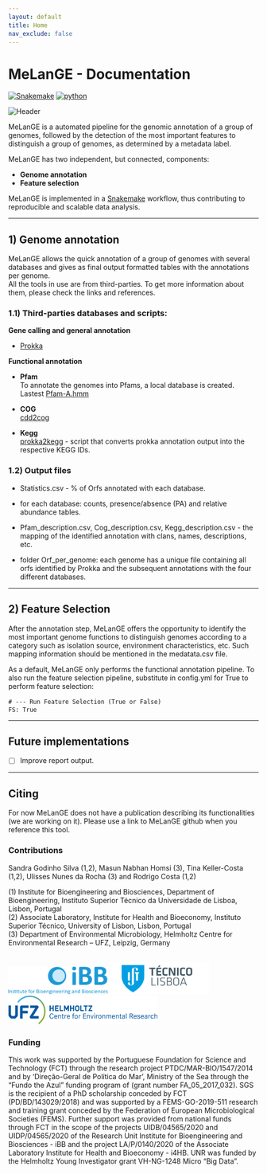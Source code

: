 ```yaml
---
layout: default
title: Home
nav_exclude: false
---
```


# MeLanGE - Documentation

[![Snakemake](https://img.shields.io/badge/snakemake-≥5.31-brightgreen.svg)](https://snakemake.bitbucket.io)
[![python](https://img.shields.io/badge/python-≥3.8-brightgreen.svg)](https://www.python.org/)

![Header](bitmap3.jpeg)

MeLanGE is a automated pipeline for the genomic annotation of a group of genomes, followed by the detection of the most important features to distinguish a group of genomes, as determined by a metadata label.

MeLanGE has two independent, but connected, components:  
* **Genome annotation**
* **Feature selection**  

MeLanGE is implemented in a [Snakemake](https://snakemake.readthedocs.io/en/stable/#) workflow, thus contributing to reproducible and scalable data analysis. 

* * *


## 1) Genome annotation
MeLanGE allows the quick annotation of a group 
of genomes with several databases and gives as final output formatted tables with 
the annotations per genome. \
All the tools in use are from third-parties. To get more information about them, 
please check the links and references.

### 1.1) Third-parties databases and scripts:
**Gene calling and general annotation**

* [Prokka](https://github.com/tseemann/prokka)

**Functional annotation** 
* **Pfam** \
To annotate the genomes into Pfams, a local database is created.
Lastest [Pfam-A.hmm](ftp://ftp.ebi.ac.uk/pub/databases/Pfam/current_release)

* **COG** \
[cdd2cog](https://github.com/aleimba/bac-genomics-scripts/tree/master/cdd2cog)

* **Kegg** \
[prokka2kegg](https://github.com/SilentGene/Bio-py/tree/master/prokka2kegg) - script that converts prokka annotation output into the respective KEGG IDs.

### 1.2) Output files
- Statistics.csv - % of Orfs annotated with each database.

- for each database: counts, presence/absence (PA) and relative abundance tables.

- Pfam_description.csv, Cog_description.csv, Kegg_description.csv - the mapping of the identified annotation with clans, names, descriptions, etc.

- folder Orf_per_genome: each genome has a unique file containing all orfs identified by Prokka and the subsequent annotations with the four different databases.

* * *

## 2) Feature Selection

After the annotation step, MeLanGE offers the opportunity to identify the most important genome functions to distinguish genomes according to a category such as isolation source, environment characteristics, etc. Such mapping information should be mentioned in the medatata.csv file.

As a default, MeLanGE only performs the functional annotation pipeline. To also run the feature selection pipeline, substitute in config.yml for True to perform feature selection:

    # --- Run Feature Selection (True or False)
    FS: True
    

* * *

## Future implementations
- [ ] Improve report output.

* * *


## Citing
For now MeLanGE does not have a publication describing its functionalities (we are working on it). Please use a link to MeLanGE github when you reference this tool.

### Contributions
Sandra Godinho Silva (1,2), Masun Nabhan Homsi (3), Tina Keller-Costa (1,2), Ulisses Nunes da Rocha (3) and Rodrigo Costa (1,2)

(1) Institute for Bioengineering and Biosciences, Department of Bioengineering, Instituto Superior Técnico da Universidade de Lisboa, Lisbon, Portugal \
(2) Associate Laboratory, Institute for Health and Bioeconomy, Instituto Superior Técnico, University of Lisbon, Lisbon, Portugal \
(3) Department of Environmental Microbiology, Helmholtz Centre for Environmental Research – UFZ, Leipzig, Germany 

\
<img src="./images/IBB-Logo.png" width="200">   <img src="/docs/images/IST.jpg" width="200">   <img src="/docs/images/ufz.png" width="300">
 

 
### Funding
This work was supported by the Portuguese Foundation for Science and Technology (FCT) through the research project PTDC/MAR-BIO/1547/2014 and by ‘Direção-Geral de Política do Mar’, Ministry of the Sea through the “Fundo the Azul” funding program of  (grant number FA_05_2017_032). SGS is the recipient of a PhD scholarship conceded by FCT (PD/BD/143029/2018) and was supported by a FEMS-GO-2019-511 research and training grant conceded by the Federation of European Microbiological Societies (FEMS). Further support was provided from national funds through FCT in the scope of the projects UIDB/04565/2020 and UIDP/04565/2020 of the Research Unit Institute for Bioengineering and Biosciences - iBB and the project LA/P/0140/2020 of the Associate Laboratory Institute for Health and Bioeconomy - i4HB. UNR was funded by the Helmholtz Young Investigator grant VH-NG-1248 Micro “Big Data”.
